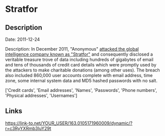 # Stratfor

## Description

Date: 2011-12-24

Description:
In December 2011, &quot;Anonymous&quot; <a href="http://www.troyhunt.com/2011/12/5-website-security-lessons-courtesy-of.html" target="_blank" rel="noopener">attacked the global intelligence company known as &quot;Stratfor&quot;</a> and consequently disclosed a veritable treasure trove of data including hundreds of gigabytes of email and tens of thousands of credit card details which were promptly used by the attackers to make charitable donations (among other uses). The breach also included 860,000 user accounts complete with email address, time zone, some internal system data and MD5 hashed passwords with no salt.


['Credit cards', 'Email addresses', 'Names', 'Passwords', 'Phone numbers', 'Physical addresses', 'Usernames']

## Links

https://link-to.net/YOUR_USER/163.0105171960009/dynamic/?r=c3RyYXRmb3IuY29t